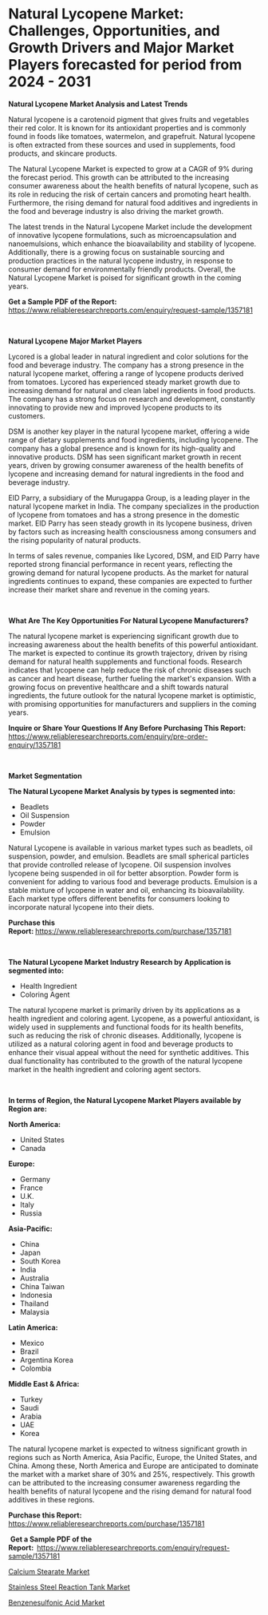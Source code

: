 <p><h1>Natural Lycopene Market: Challenges, Opportunities, and Growth Drivers and Major Market Players forecasted for period from 2024 - 2031</h1></p><p><strong>Natural Lycopene Market Analysis and Latest Trends</strong></p>
<p><p>Natural lycopene is a carotenoid pigment that gives fruits and vegetables their red color. It is known for its antioxidant properties and is commonly found in foods like tomatoes, watermelon, and grapefruit. Natural lycopene is often extracted from these sources and used in supplements, food products, and skincare products.</p><p>The Natural Lycopene Market is expected to grow at a CAGR of 9% during the forecast period. This growth can be attributed to the increasing consumer awareness about the health benefits of natural lycopene, such as its role in reducing the risk of certain cancers and promoting heart health. Furthermore, the rising demand for natural food additives and ingredients in the food and beverage industry is also driving the market growth.</p><p>The latest trends in the Natural Lycopene Market include the development of innovative lycopene formulations, such as microencapsulation and nanoemulsions, which enhance the bioavailability and stability of lycopene. Additionally, there is a growing focus on sustainable sourcing and production practices in the natural lycopene industry, in response to consumer demand for environmentally friendly products. Overall, the Natural Lycopene Market is poised for significant growth in the coming years.</p></p>
<p><strong>Get a Sample PDF of the Report:&nbsp;</strong> <a href="https://www.reliableresearchreports.com/enquiry/request-sample/1357181">https://www.reliableresearchreports.com/enquiry/request-sample/1357181</a></p>
<p>&nbsp;</p>
<p><strong>Natural Lycopene Major Market Players</strong></p>
<p><p>Lycored is a global leader in natural ingredient and color solutions for the food and beverage industry. The company has a strong presence in the natural lycopene market, offering a range of lycopene products derived from tomatoes. Lycored has experienced steady market growth due to increasing demand for natural and clean label ingredients in food products. The company has a strong focus on research and development, constantly innovating to provide new and improved lycopene products to its customers.</p><p>DSM is another key player in the natural lycopene market, offering a wide range of dietary supplements and food ingredients, including lycopene. The company has a global presence and is known for its high-quality and innovative products. DSM has seen significant market growth in recent years, driven by growing consumer awareness of the health benefits of lycopene and increasing demand for natural ingredients in the food and beverage industry.</p><p>EID Parry, a subsidiary of the Murugappa Group, is a leading player in the natural lycopene market in India. The company specializes in the production of lycopene from tomatoes and has a strong presence in the domestic market. EID Parry has seen steady growth in its lycopene business, driven by factors such as increasing health consciousness among consumers and the rising popularity of natural products.</p><p>In terms of sales revenue, companies like Lycored, DSM, and EID Parry have reported strong financial performance in recent years, reflecting the growing demand for natural lycopene products. As the market for natural ingredients continues to expand, these companies are expected to further increase their market share and revenue in the coming years.</p></p>
<p>&nbsp;</p>
<p><strong>What Are The Key Opportunities For Natural Lycopene Manufacturers?</strong></p>
<p><p>The natural lycopene market is experiencing significant growth due to increasing awareness about the health benefits of this powerful antioxidant. The market is expected to continue its growth trajectory, driven by rising demand for natural health supplements and functional foods. Research indicates that lycopene can help reduce the risk of chronic diseases such as cancer and heart disease, further fueling the market's expansion. With a growing focus on preventive healthcare and a shift towards natural ingredients, the future outlook for the natural lycopene market is optimistic, with promising opportunities for manufacturers and suppliers in the coming years.</p></p>
<p><strong>Inquire or Share Your Questions If Any Before Purchasing This Report:</strong> <a href="https://www.reliableresearchreports.com/enquiry/pre-order-enquiry/1357181">https://www.reliableresearchreports.com/enquiry/pre-order-enquiry/1357181</a></p>
<p>&nbsp;</p>
<p><strong>Market Segmentation</strong></p>
<p><strong>The Natural Lycopene Market Analysis by types is segmented into:</strong></p>
<p><ul><li>Beadlets</li><li>Oil Suspension</li><li>Powder</li><li>Emulsion</li></ul></p>
<p><p>Natural Lycopene is available in various market types such as beadlets, oil suspension, powder, and emulsion. Beadlets are small spherical particles that provide controlled release of lycopene. Oil suspension involves lycopene being suspended in oil for better absorption. Powder form is convenient for adding to various food and beverage products. Emulsion is a stable mixture of lycopene in water and oil, enhancing its bioavailability. Each market type offers different benefits for consumers looking to incorporate natural lycopene into their diets.</p></p>
<p><strong>Purchase this Report:&nbsp;</strong><a href="https://www.reliableresearchreports.com/purchase/1357181">https://www.reliableresearchreports.com/purchase/1357181</a></p>
<p>&nbsp;</p>
<p><strong>The Natural Lycopene Market Industry Research by Application is segmented into:</strong></p>
<p><ul><li>Health Ingredient</li><li>Coloring Agent</li></ul></p>
<p><p>The natural lycopene market is primarily driven by its applications as a health ingredient and coloring agent. Lycopene, as a powerful antioxidant, is widely used in supplements and functional foods for its health benefits, such as reducing the risk of chronic diseases. Additionally, lycopene is utilized as a natural coloring agent in food and beverage products to enhance their visual appeal without the need for synthetic additives. This dual functionality has contributed to the growth of the natural lycopene market in the health ingredient and coloring agent sectors.</p></p>
<p>&nbsp;</p>
<p><strong>In terms of Region, the Natural Lycopene Market Players available by Region are:</strong></p>
<p>
    <p> <strong> North America: </strong>
        <ul>
            <li>United States</li>
            <li>Canada</li>
        </ul>
        </p> 
    <p> <strong> Europe: </strong>
        <ul>
            <li>Germany</li>
            <li>France</li>
            <li>U.K.</li>
            <li>Italy</li>
            <li>Russia</li>
        </ul>
        </p> 
    <p> <strong> Asia-Pacific: </strong>
        <ul>
            <li>China</li>
            <li>Japan</li>
            <li>South Korea</li>
            <li>India</li>
            <li>Australia</li>
            <li>China Taiwan</li>
            <li>Indonesia</li>
            <li>Thailand</li>
            <li>Malaysia</li>
        </ul>
        </p> 
    <p> <strong> Latin America: </strong>
        <ul>
            <li>Mexico</li>
            <li>Brazil</li>
            <li>Argentina Korea</li>
            <li>Colombia</li>
        </ul>
        </p> 
    <p> <strong> Middle East & Africa: </strong>
        <ul>
            <li>Turkey</li>
            <li>Saudi</li>
            <li>Arabia</li>
            <li>UAE</li>
            <li>Korea</li>
        </ul>
    </p>
    </p>
<p><p>The natural lycopene market is expected to witness significant growth in regions such as North America, Asia Pacific, Europe, the United States, and China. Among these, North America and Europe are anticipated to dominate the market with a market share of 30% and 25%, respectively. This growth can be attributed to the increasing consumer awareness regarding the health benefits of natural lycopene and the rising demand for natural food additives in these regions.</p></p>
<p><strong>Purchase this Report: </strong><a href="https://www.reliableresearchreports.com/purchase/1357181">https://www.reliableresearchreports.com/purchase/1357181</a></p>
<p>&nbsp;<strong>Get a Sample PDF of the Report:&nbsp;&nbsp;</strong><a href="https://www.reliableresearchreports.com/enquiry/request-sample/1357181">https://www.reliableresearchreports.com/enquiry/request-sample/1357181</a></p>
<p><strong></strong></p>
<p><p><a href="https://github.com/peachesmcdowel1/Market-Research-Report-List-1/blob/main/calcium-stearate-market.md">Calcium Stearate Market</a></p><p><a href="https://view.publitas.com/reportprime-1/stainless-steel-reaction-tank-market-size-reflecting-a-forecast-till-2030-market-by-type-by-application-and-by-geography/">Stainless Steel Reaction Tank Market</a></p><p><a href="https://github.com/edytherolanlouisejk1miz0wig/Market-Research-Report-List-1/blob/main/benzenesulfonic-acid-market.md">Benzenesulfonic Acid Market</a></p></p>